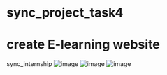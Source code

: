 # sync_project_task4
# create E-learning website
sync_internship
![image](https://github.com/Suryarajput7902/sync_project_task4/assets/119725274/8c52646b-9bb5-42a5-8d90-b87e5e906c61)
![image](https://github.com/Suryarajput7902/sync_project_task4/assets/119725274/ec7235f2-f6a0-4f42-861b-81fcbf1fc813)
![image](https://github.com/Suryarajput7902/sync_project_task4/assets/119725274/f9fc2746-f66d-4ec2-9fc3-3b6ba41602fe)

